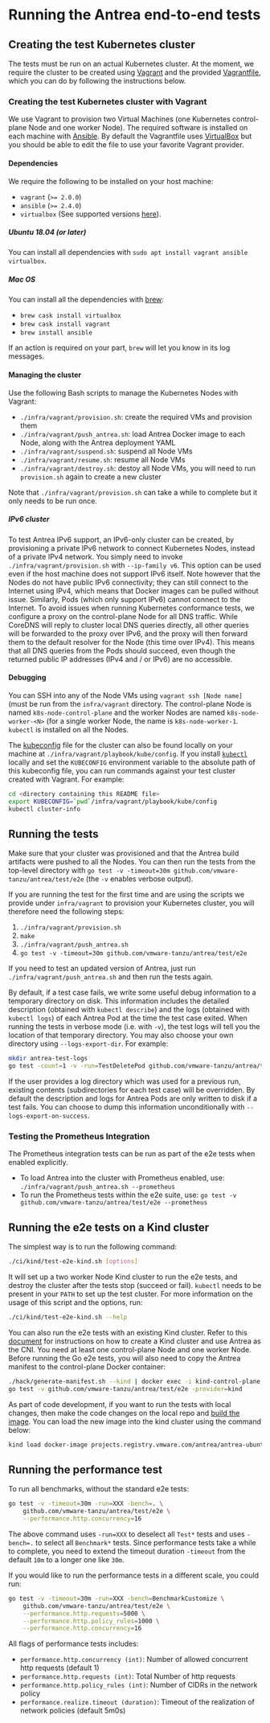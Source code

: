 # Running the Antrea end-to-end tests

## Creating the test Kubernetes cluster

The tests must be run on an actual Kubernetes cluster. At the moment, we require
the cluster to be created using [Vagrant](https://www.vagrantup.com/) and the
provided [Vagrantfile](infra/vagrant/Vagrantfile), which you can do by following
the instructions below.

### Creating the test Kubernetes cluster with Vagrant

We use Vagrant to provision two Virtual Machines (one Kubernetes control-plane
Node and one worker Node). The required software is installed on each machine
with [Ansible](https://www.ansible.com/). By default the Vagrantfile uses
[VirtualBox](https://www.virtualbox.org/) but you should be able to edit the
file to use your favorite Vagrant provider.

#### Dependencies

We require the following to be installed on your host machine:

* `vagrant` (`>= 2.0.0`)
* `ansible` (`>= 2.4.0`)
* `virtualbox` (See supported versions
  [here](https://www.vagrantup.com/docs/virtualbox/)).

##### Ubuntu 18.04 (or later)

You can install all dependencies with `sudo apt install vagrant ansible
virtualbox`.

##### Mac OS

You can install all the dependencies with [brew](https://brew.sh/):

* `brew cask install virtualbox`
* `brew cask install vagrant`
* `brew install ansible`

If an action is required on your part, `brew` will let you know in its log
messages.

#### Managing the cluster

Use the following Bash scripts to manage the Kubernetes Nodes with Vagrant:

* `./infra/vagrant/provision.sh`: create the required VMs and provision them
* `./infra/vagrant/push_antrea.sh`: load Antrea Docker image to each Node, along
  with the Antrea deployment YAML
* `./infra/vagrant/suspend.sh`: suspend all Node VMs
* `./infra/vagrant/resume.sh`: resume all Node VMs
* `./infra/vagrant/destroy.sh`: destoy all Node VMs, you will need to run
  `provision.sh` again to create a new cluster

Note that `./infra/vagrant/provision.sh` can take a while to complete but it
only needs to be run once.

##### IPv6 cluster

To test Antrea IPv6 support, an IPv6-only cluster can be created, by
provisioning a private IPv6 network to connect Kubernetes Nodes, instead of a
private IPv4 network. You simply need to invoke `./infra/vagrant/provision.sh`
with `--ip-family v6`. This option can be used even if the host machine does not
support IPv6 itself. Note however that the Nodes do not have public IPv6
connectivity; they can still connect to the Internet using IPv4, which means
that Docker images can be pulled without issue. Similarly, Pods (which only
support IPv6) cannot connect to the Internet. To avoid issues when running
Kubernetes conformance tests, we configure a proxy on the control-plane Node for
all DNS traffic. While CoreDNS will reply to cluster local DNS queries directly,
all other queries will be forwarded to the proxy over IPv6, and the proxy will
then forward them to the default resolver for the Node (this time over
IPv4). This means that all DNS queries from the Pods should succeed, even though
the returned public IP addresses (IPv4 and / or IPv6) are no accessible.

#### Debugging

You can SSH into any of the Node VMs using `vagrant ssh [Node name]` (must be
run from the `infra/vagrant` directory. The control-plane Node is named
`k8s-node-control-plane` and the worker Nodes are named `k8s-node-worker-<N>`
(for a single worker Node, the name is `k8s-node-worker-1`. `kubectl` is
installed on all the Nodes.

The
[kubeconfig](https://kubernetes.io/docs/tasks/access-application-cluster/configure-access-multiple-clusters/)
file for the cluster can also be found locally on your machine at
`./infra/vagrant/playbook/kube/config`. If you install
[`kubectl`](https://kubernetes.io/docs/tasks/tools/install-kubectl/) locally and
set the `KUBECONFIG` environment variable to the absolute path of this
kubeconfig file, you can run commands against your test cluster created with
Vagrant. For example:

```bash
cd <directory containing this README file>
export KUBECONFIG=`pwd`/infra/vagrant/playbook/kube/config
kubectl cluster-info
```

## Running the tests

Make sure that your cluster was provisioned and that the Antrea build artifacts
were pushed to all the Nodes. You can then run the tests from the top-level
directory with `go test -v -timeout=30m github.com/vmware-tanzu/antrea/test/e2e`
(the `-v` enables verbose output).

If you are running the test for the first time and are using the scripts we
provide under `infra/vagrant` to provision your Kubernetes cluster, you will
therefore need the following steps:

1. `./infra/vagrant/provision.sh`
2. `make`
3. `./infra/vagrant/push_antrea.sh`
4. `go test -v -timeout=30m github.com/vmware-tanzu/antrea/test/e2e`

If you need to test an updated version of Antrea, just run
`./infra/vagrant/push_antrea.sh` and then run the tests again.

By default, if a test case fails, we write some useful debug information to a
temporary directory on disk. This information includes the detailed description
(obtained with `kubectl describe`) and the logs (obtained with `kubectl logs`)
of each Antrea Pod at the time the test case exited. When running the tests in
verbose mode (i.e. with `-v`), the test logs will tell you the location of that
temporary directory. You may also choose your own directory using
`--logs-export-dir`. For example:

```bash
mkdir antrea-test-logs
go test -count=1 -v -run=TestDeletePod github.com/vmware-tanzu/antrea/test/e2e --logs-export-dir `pwd`/antrea-test-logs
```

If the user provides a log directory which was used for a previous run, existing
contents (subdirectories for each test case) will be overridden.
By default the description and logs for Antrea Pods are only written to disk if a
test fails. You can choose to dump this information unconditionally with
`--logs-export-on-success`.

### Testing the Prometheus Integration

The Prometheus integration tests can be run as part of the e2e tests when
enabled explicitly.

* To load Antrea into the cluster with Prometheus enabled, use:
`./infra/vagrant/push_antrea.sh --prometheus`
* To run the Prometheus tests within the e2e suite, use:
`go test -v github.com/vmware-tanzu/antrea/test/e2e --prometheus`

## Running the e2e tests on a Kind cluster

The simplest way is to run the following command:

```bash
./ci/kind/test-e2e-kind.sh [options]
```

It will set up a two worker Node Kind cluster to run the e2e tests, and destroy
the cluster after the tests stop (succeed or fail). `kubectl` needs to be
present in your `PATH` to set up the test cluster. For more information on the
usage of this script and the options, run:

```bash
./ci/kind/test-e2e-kind.sh --help
```

You can also run the e2e tests with an existing Kind cluster. Refer to this
[document](/docs/kind.md) for instructions on how to create a Kind cluster and
use Antrea as the CNI. You need at least one control-plane Node and one worker
Node. Before running the Go e2e tests, you will also need to copy the Antrea
manifest to the control-plane Docker container:

```bash
./hack/generate-manifest.sh --kind | docker exec -i kind-control-plane dd of=/root/antrea.yml
go test -v github.com/vmware-tanzu/antrea/test/e2e -provider=kind
```

As part of code development, if you want to run the tests with local changes,
then make the code changes on the local repo and
[build the image](../../CONTRIBUTING.md#building-and-testing-your-change).
You can load the new image into the kind cluster using the command below:

```bash
kind load docker-image projects.registry.vmware.com/antrea/antrea-ubuntu:latest --name <kind_cluster_name>
```

## Running the performance test

To run all benchmarks, without the standard e2e tests:

```bash
go test -v -timeout=30m -run=XXX -bench=. \
    github.com/vmware-tanzu/antrea/test/e2e \
    --performance.http.concurrency=16
```

The above command uses `-run=XXX` to deselect all `Test*` tests and uses `-bench=.` to select
all `Benchmark*` tests. Since performance tests take a while to complete, you need to extend
the timeout duration `-timeout` from the default `10m` to a longer one like `30m`.

If you would like to run the performance tests in a different scale, you could run:

```bash
go test -v -timeout=30m -run=XXX -bench=BenchmarkCustomize \
    github.com/vmware-tanzu/antrea/test/e2e \
    --performance.http.requests=5000 \
    --performance.http.policy_rules=1000 \
    --performance.http.concurrency=16
```

All flags of performance tests includes:

* `performance.http.concurrency (int)`: Number of allowed concurrent http requests (default 1)
* `performance.http.requests (int)`: Total Number of http requests
* `performance.http.policy_rules (int)`: Number of CIDRs in the network policy
* `performance.realize.timeout (duration)`: Timeout of the realization of network policies (default 5m0s)

